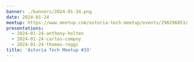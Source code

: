 ```yaml
---
banner: ./banners/2024-01-24.png
date: 2024-01-24
meetup: https://www.meetup.com/astoria-tech-meetup/events/298296853/
presentations:
  - 2024-01-24-anthony-holten
  - 2024-01-24-carlos-compoy
  - 2024-01-24-thomas-reggi
title: 'Astoria Tech Meetup #33'
---
```

